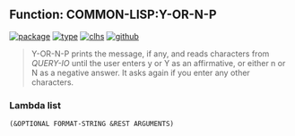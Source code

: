 ## Function: COMMON-LISP:Y-OR-N-P
[![package](https://img.shields.io/badge/Package-COMMON--LISP-5f9ea0.svg?style=social&colorA=999999)](../) [![type](https://img.shields.io/badge/Type-Function-5f9ea0.svg?style=social&colorA=999999)](../#function) [![clhs](https://img.shields.io/badge/CLHS-Y--OR--N--P-5f9ea0.svg?style=social&colorA=999999)](http://www.lispworks.com/documentation/HyperSpec/Body/f_y_or_n.htm) [![github](https://img.shields.io/badge/GitHub-View_the_source-5f9ea0.svg?style=social&colorA=999999&logo=github)](https://github.com/sbcl/sbcl/blob/master/src/code/query.lisp/) 

> Y-OR-N-P prints the message, if any, and reads characters from
> *QUERY-IO* until the user enters y or Y as an affirmative, or either
> n or N as a negative answer. It asks again if you enter any other
> characters.

### Lambda list
```
(&OPTIONAL FORMAT-STRING &REST ARGUMENTS)
```
